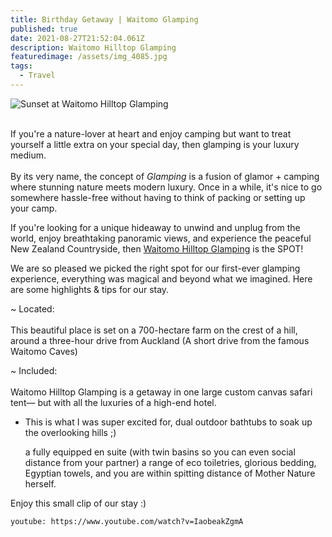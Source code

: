 ```yaml
---
title: Birthday Getaway | Waitomo Glamping
published: true
date: 2021-08-27T21:52:04.061Z
description: Waitomo Hilltop Glamping
featuredimage: /assets/img_4085.jpg
tags:
  - Travel
---
```

![Sunset at Waitomo Hilltop Glamping](/assets/dji_0147.jpg "Sunset at Waitomo Hilltop Glamping")

\
If you're a nature-lover at heart and enjoy camping but want to treat yourself a little extra on your special day, then glamping is your luxury medium.\
\
By its very name, the concept of *Glamping* is a fusion of glamor + camping where stunning nature meets modern luxury. Once in a while, it's nice to go somewhere hassle-free without having to think of packing or setting up your camp.

If you're looking for a unique hideaway to unwind and unplug from the world, enjoy breathtaking panoramic views, and experience the peaceful New Zealand Countryside, then [Waitomo Hilltop Glamping](https://www.waitomoglamping.nz/) is the SPOT! 

We are so pleased we picked the right spot for our first-ever glamping experience, everything was magical and beyond what we imagined. Here are some highlights & tips for our stay.

~ Located:\
\
This beautiful place is set on a 700-hectare farm on the crest of a hill, around a three-hour drive from Auckland (A short drive from the famous Waitomo Caves)

~ Included: \
\
Waitomo Hilltop Glamping is a getaway in one large custom canvas safari tent— but with all the luxuries of a high-end hotel. 

* This is what I was super excited for, dual outdoor bathtubs to soak up the overlooking hills ;) 

  a fully equipped en suite (with twin basins so you can even social distance from your partner) a range of eco toiletries, glorious bedding, Egyptian towels, and you are within spitting distance of Mother Nature herself. 





Enjoy this small clip of our stay :) 

`youtube: https://www.youtube.com/watch?v=IaobeakZgmA`